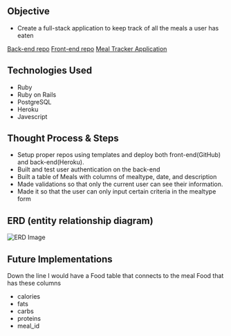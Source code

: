## Objective

* Create a full-stack application to keep track of all the meals a user has eaten

[Back-end repo](https://github.com/Tommyle90/full-stack-back-end-client)
[Front-end repo](https://github.com/Tommyle90/full-stack-front-end-client)
[Meal Tracker Application](https://tommyle90.github.io/full-stack-front-end-client/)

## Technologies Used

* Ruby
* Ruby on Rails
* PostgreSQL
* Heroku
* Javescript


## Thought Process & Steps

* Setup proper repos using templates and deploy both front-end(GitHub) and back-end(Heroku).
* Built and test user authentication on the back-end
* Built a table of Meals with columns of mealtype, date, and description
* Made validations so that only the current user can see their information.
* Made it so that the user can only input certain criteria in the mealtype form


## ERD (entity relationship diagram)

![ERD Image](https://i.imgur.com/cfPhSFa.jpg)


## Future Implementations

Down the line I would have a Food table that connects to the meal
Food that has these columns
* calories
* fats
* carbs
* proteins
* meal_id
